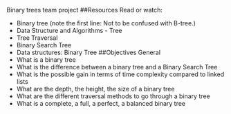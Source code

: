 Binary trees team project
##Resources
Read or watch:

* Binary tree (note the first line: Not to be confused with B-tree.)
* Data Structure and Algorithms - Tree
* Tree Traversal
* Binary Search Tree
* Data structures: Binary Tree
##Objectives
General
* What is a binary tree
* What is the difference between a binary tree and a Binary Search Tree
* What is the possible gain in terms of time complexity compared to linked lists
* What are the depth, the height, the size of a binary tree
* What are the different traversal methods to go through a binary tree
* What is a complete, a full, a perfect, a balanced binary tree
